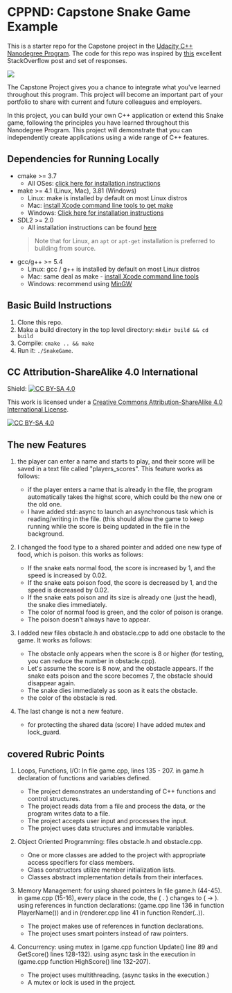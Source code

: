 # CPPND: Capstone Snake Game Example

This is a starter repo for the Capstone project in the [Udacity C++ Nanodegree Program](https://www.udacity.com/course/c-plus-plus-nanodegree--nd213). The code for this repo was inspired by [this](https://codereview.stackexchange.com/questions/212296/snake-game-in-c-with-sdl) excellent StackOverflow post and set of responses.

<img src="snake_game.gif"/>

The Capstone Project gives you a chance to integrate what you've learned throughout this program. This project will become an important part of your portfolio to share with current and future colleagues and employers.

In this project, you can build your own C++ application or extend this Snake game, following the principles you have learned throughout this Nanodegree Program. This project will demonstrate that you can independently create applications using a wide range of C++ features.

## Dependencies for Running Locally
* cmake >= 3.7
  * All OSes: [click here for installation instructions](https://cmake.org/install/)
* make >= 4.1 (Linux, Mac), 3.81 (Windows)
  * Linux: make is installed by default on most Linux distros
  * Mac: [install Xcode command line tools to get make](https://developer.apple.com/xcode/features/)
  * Windows: [Click here for installation instructions](http://gnuwin32.sourceforge.net/packages/make.htm)
* SDL2 >= 2.0
  * All installation instructions can be found [here](https://wiki.libsdl.org/Installation)
  >Note that for Linux, an `apt` or `apt-get` installation is preferred to building from source. 
* gcc/g++ >= 5.4
  * Linux: gcc / g++ is installed by default on most Linux distros
  * Mac: same deal as make - [install Xcode command line tools](https://developer.apple.com/xcode/features/)
  * Windows: recommend using [MinGW](http://www.mingw.org/)

## Basic Build Instructions

1. Clone this repo.
2. Make a build directory in the top level directory: `mkdir build && cd build`
3. Compile: `cmake .. && make`
4. Run it: `./SnakeGame`.

## CC Attribution-ShareAlike 4.0 International


Shield: [![CC BY-SA 4.0][cc-by-sa-shield]][cc-by-sa]

This work is licensed under a
[Creative Commons Attribution-ShareAlike 4.0 International License][cc-by-sa].

[![CC BY-SA 4.0][cc-by-sa-image]][cc-by-sa]

[cc-by-sa]: http://creativecommons.org/licenses/by-sa/4.0/
[cc-by-sa-image]: https://licensebuttons.net/l/by-sa/4.0/88x31.png
[cc-by-sa-shield]: https://img.shields.io/badge/License-CC%20BY--SA%204.0-lightgrey.svg


## The new Features

1. the player can enter a name and starts to play, and their score will be saved in a text file called "players_scores". This feature works as follows:
	* if the player enters a name that is already in the file, the program automatically takes the highst score, which could be the new one or the old one.
    * I have added std::async to launch an asynchronous task which is reading/writing in the file. (this should allow the game to keep running while 
      the score is being updated in the file in the background. 

2. I changed the food type to a shared pointer and added one new type of food, which is poison. this works as follows:
	* If the snake eats normal food, the score is increased by 1, and the speed is increased by 0.02.
    * If the snake eats poison food, the score is decreased by 1, and the speed is decreased by 0.02.
    * If the snake eats poison and its size is already one (just the head), the snake dies immediately.
    * The color of normal food is green, and the color of poison is orange.
    * The poison doesn't always have to appear.

3. I added new files obstacle.h and obstacle.cpp to add one obstacle to the game. It works as follows:
	* The obstacle only appears when the score is 8 or higher (for testing, you can reduce the number in obstacle.cpp).
    * Let's assume the score is 8 now, and the obstacle appears. If the snake eats poison and the score becomes 7, the obstacle should disappear again.
    * The snake dies immediately as soon as it eats the obstacle.
    * the color of the obstacle is red.

4. The last change is not a new feature.
	* for protecting the shared data (score) I have added mutex and lock_guard.

## covered Rubric Points

1. Loops, Functions, I/O:
	In file game.cpp, lines 135 - 207. in game.h declaration of functions and variables defined.
	* The project demonstrates an understanding of C++ functions and control structures.
    * The project reads data from a file and process the data, or the program writes data to a file.
    * The project accepts user input and processes the input.
    * The project uses data structures and immutable variables.

2. Object Oriented Programming:
	files obstacle.h and obstacle.cpp.
	* One or more classes are added to the project with appropriate access specifiers for class members.
    * Class constructors utilize member initialization lists.
    * Classes abstract implementation details from their interfaces.

3. Memory Management:
	for using shared pointers In file game.h (44-45). in game.cpp (15-16), every place in the code, the ( . ) changes to ( -> ).
    using references in function declarations: (game.cpp line 136 in function PlayerName()) and in (renderer.cpp line 41 in function Render(..)). 
	* The project makes use of references in function declarations.
    * The project uses smart pointers instead of raw pointers.

4. Concurrency:
	using mutex in (game.cpp function Update() line 89 and GetScore() lines 128-132).
    using async task in the execution in (game.cpp function HighScore() line 132-207). 
	* The project uses multithreading. (async tasks in the execution.)
    * A mutex or lock is used in the project.
 